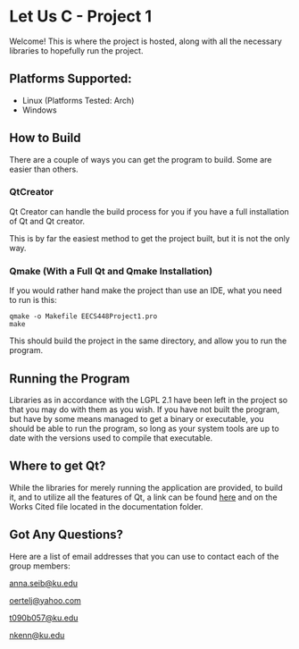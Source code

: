 # Let Us C - Project 1

Welcome! This is where the project is hosted, along with all the necessary libraries to hopefully run the project.

## Platforms Supported:

- Linux (Platforms Tested: Arch)
- Windows

## How to Build

There are a couple of ways you can get the program to build. Some are easier than others.

### QtCreator

Qt Creator can handle the build process for you if you have a full installation of Qt and Qt creator.

This is by far the easiest method to get the project built, but it is not the only way.

### Qmake (With a Full Qt and Qmake Installation)

If you would rather hand make the project than use an IDE, what you need to run is this:

```
qmake -o Makefile EECS448Project1.pro
make

```

This should build the project in the same directory, and allow you to run the program.

## Running the Program

Libraries as in accordance with the LGPL 2.1 have been left in the project so that you may
 do with them as you wish. If you have not built the program, but have by some means managed
 to get a binary or executable, you should be able to run the program, so long as your system tools
 are up to date with the versions used to compile that executable.
 
 
## Where to get Qt?

While the libraries for merely running the application are provided,
 to build it, and to utilize all the features of Qt, a link can be found
 [here](https://www1.qt.io/download-open-source/?hsCtaTracking=f977210e-de67-475f-a32b-65cec207fd03%7Cd62710cd-e1db-46aa-8d4d-2f1c1ffdacea)
 and on the Works Cited file located in the documentation folder.

## Got Any Questions?

Here are a list of email addresses that you can use to contact each of the group members:

anna.seib@ku.edu

oertelj@yahoo.com

t090b057@ku.edu

nkenn@ku.edu

